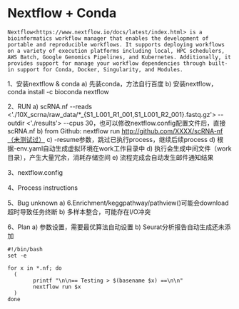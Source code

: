 # Nextflow + Conda  
  
    Nextflow<https://www.nextflow.io/docs/latest/index.html> is a bioinformatics workflow manager that enables the development of portable and reproducible workflows. It supports deploying workflows on a variety of execution platforms including local, HPC schedulers, AWS Batch, Google Genomics Pipelines, and Kubernetes. Additionally, it provides support for manage your workflow dependencies through built-in support for Conda, Docker, Singularity, and Modules.


1、安装nextflow & conda
a) 先装conda，方法自行百度
b) 安装nextflow，conda install -c bioconda nextflow

2、RUN
a) scRNA.nf --reads <'./10X_scrna/raw_data/*_{S1_L001_R1_001,S1_L001_R2_001}.fastq.gz'> --outdir <'./results'> --cpus 30，也可以修改nextflow.config配置文件后，直接scRNA.nf
b) from Github: nextflow run http://github.com/XXXX/scRNA-nf（未测试过）
c) -resume参数，跳过已执行process，继续后续process
d) 根据-env.yaml自动生成虚拟环境在work工作目录中
d) 执行会生成中间文件（work目录），产生大量冗余，消耗存储空间
e) 流程完成会自动发生邮件通知结果


3、nextflow.config

4、Process instructions

5、Bug unknown
a) 6.Enrichment/keggpathway/pathview()可能会download超时导致任务终断
b) 多样本整合，可能存在I/O冲突

6、Plan
a) 参数设置，需要最优算法自动设置
b) Seurat分析报告自动生成还未添加

```
#!/bin/bash 
set -e 

for x in *.nf; do 
  (
        printf "\n\n== Testing > $(basename $x) ==\n\n"  
        nextflow run $x 
  )
done
```

